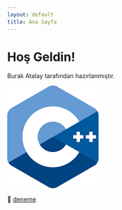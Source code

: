 ```yaml
---
layout: default
title: Ana Sayfa
---
```


# Hoş Geldin!

Burak Atalay tarafından hazırlanmıştır.

![cpp](assets/images/cpp.png)




📘 [deneme](cpp/deneme)